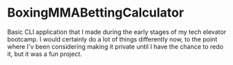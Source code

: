 # BoxingMMABettingCalculator

Basic CLI application that I made during the early stages of my tech elevator bootcamp. I would certainly do a lot of things differently now, to the point where I'v been considering making it private until I have the chance to redo it, but it was a fun project.
